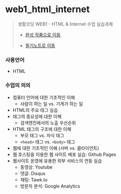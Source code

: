 # web1_html_internet
> 생활코딩 WEB1 - HTML &amp; Internet 수업 실습과제  
>
> * [완성 작품으로 이동](https://kshyun1223.github.io/web1_html_internet/)  
>
> * [필기노트로 이동](https://github.com/kshyun1223/web1_html_internet/wiki)

### 사용언어
* HTML

### 수업의 의의
* 컴퓨터 언어에 대한 기초적인 이해
  * 사람이 하는 일 vs. 기계가 하는 일
* HTML의 주요 태그 실습
* 태그의 중요성에 대한 이해
  * 검색엔진에서의 노출 우선순위
* HTML 태그의 구조에 대한 이해
  * 부모 태그 vs. 자식 태그
  * `<head>` 태그 vs. `<body>` 태그
* 웹에 대한 기초적인 이해 (서버 vs. 클라이언트)
* 웹 호스팅을 이용한 웹 사이트 배포 실습: Github Pages
* 웹사이트 운영에 유용한 외부 서비스의 연동 실습
  * 동영상: Youtube
  * 댓글: Disqus
  * 채팅: Tawk.to
  * 방문자 분석: Google Analytics
